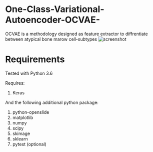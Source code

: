 # One-Class-Variational-Autoencoder-OCVAE-
OCVAE is a methodology designed as feature extractor to diffrentiate between atypical bone marow cell-subtypes
![screenshot](https://github.com/user-attachments/assets/e541de6b-7a63-40d3-8e01-944c3c565a79)

# Requirements
Tested with Python 3.6

Requires:

1. Keras

And the following additional python package: 

1. python-openslide
2. matplotlib
3. numpy
4. scipy
5. skimage
6. sklearn
7. pytest (optional)
